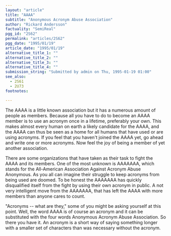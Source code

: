 ```yaml
---
layout: "article"
title: "AAAA"
subtitle: "Anonymous Acronym Abuse Association"
author: "Rickard Andersson"
factuality: "SemiReal"
pgg_id: "2S62"
permalink: "articles/2S62"
pgg_date: "1995/01/19"
article_date: "1995/01/19"
alternative_title_1: ""
alternative_title_2: ""
alternative_title_3: ""
alternative_title_4: ""
submission_string: "Submitted by admin on Thu, 1995-01-19 01:00"
see_also:
  - 2S61
  - 2U73
footnotes: 

---
```

<div>
<p>The AAAA is a little known association but it has a numerous amount of people as members. Because all you have to do to become an AAAA member is to use an acronym once in a lifetime, preferably your own. This makes almost every human on earth a likely candidate for the AAAA, and the AAAA can thus be seen as a home for all humans that have used or are using acronyms. If you feel that you haven't joined the AAAA yet, go ahead and write one or more acronyms. Now feel the joy of being a member of yet another association.</p>
<p>There are some organizations that have taken as their task to fight the AAAA and its members. One of the most unknown is AAAAAAA, which stands for the All-American Association Against Acronym Abuse Anonymous. As you all can imagine their struggle to keep acronyms from being used are doomed. To be honest the AAAAAAA has quickly disqualified itself from the fight by using their own acronym in public. A not very intelligent move from the AAAAAAA, that has left the AAAA with more members than anyone cares to count.</p>
<p>"Acronyms -- what are they," some of you might be asking yourself at this point. Well, the word AAAA is of course an acronym and it can be substituted with the four words Anonymous Acronym Abuse Association. So there you have it. An acronym is a short way of saying something longer with a smaller set of characters than was necessary without the acronym.</p>
</div>
